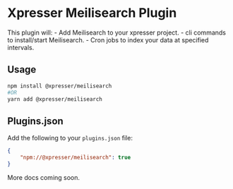 # Xpresser Meilisearch Plugin

This plugin will:
    - Add Meilisearch to your xpresser project.
    - cli commands to install/start Meilisearch.
    - Cron jobs to index your data at specified intervals.
    

## Usage

```sh
npm install @xpresser/meilisearch
#OR
yarn add @xpresser/meilisearch
```

## Plugins.json
Add the following to your `plugins.json` file:

```json
{
    "npm://@xpresser/meilisearch": true
}
```

More docs coming soon.